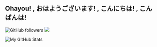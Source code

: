 ## Ohayou! , おはようございます! , こんにちは! , こんばんは!

<img alt="GitHub followers" src="https://img.shields.io/github/followers/lynnnnzx?style=plastic&logo=github&logoColor=black"> ![](https://komarev.com/ghpvc/?username=lynnnnzx)

![My GitHub Stats](https://github-readme-stats.vercel.app/api?username=lynnnnzx&count_private=true&show_icons=true&include_all_commits=true&theme=swift&border_radius=30&layout=compact)
